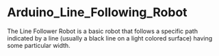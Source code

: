 # Arduino_Line_Following_Robot
The Line Follower Robot is a basic robot that follows a specific path indicated by a line (usually a black line on a light colored surface) having some particular width.
